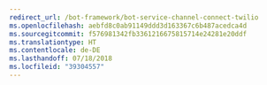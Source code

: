 ```yaml
---
redirect_url: /bot-framework/bot-service-channel-connect-twilio
ms.openlocfilehash: aebfd8c0ab91149ddd3d163367c6b487acedca4d
ms.sourcegitcommit: f576981342fb3361216675815714e24281e20ddf
ms.translationtype: HT
ms.contentlocale: de-DE
ms.lasthandoff: 07/18/2018
ms.locfileid: "39304557"
---
```

